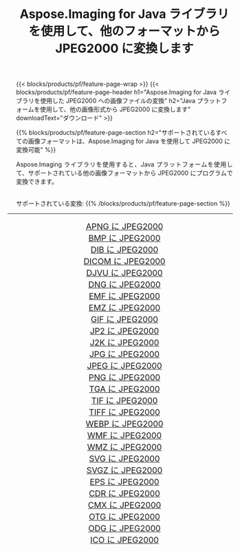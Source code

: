 ﻿---
title: Aspose.Imaging for Java ライブラリを使用して、他のフォーマットから JPEG2000 に変換します 
weight: 3920
url: /ja/java/conversion/to/jpeg2000 
lang: ja
langdirlevel: 2
locales: zh-hans,ja,it,ru,de,es,fr,nl,id,lt,pl,pt,vi,tr,ko,zh-hant,ar,hi,th,sv,cs,uk,he
description: Aspose.Imaging を使用すると、Java を使用して他のフォーマットから JPEG2000 に変換できます。
---

{{< blocks/products/pf/feature-page-wrap >}}
{{< blocks/products/pf/feature-page-header h1="Aspose.Imaging for Java ライブラリを使用した JPEG2000 への画像ファイルの変換" h2="Java プラットフォームを使用して、他の画像形式から JPEG2000 に変換します" downloadText="ダウンロード" >}}


{{% blocks/products/pf/feature-page-section  h2="サポートされているすべての画像フォーマットは、Aspose.Imaging for Java を使用して JPEG2000 に変換可能" %}}
<p align=justify>Aspose.Imaging ライブラリを使用すると、Java プラットフォームを使用して、サポートされている他の画像フォーマットから JPEG2000 にプログラムで変換できます。</p>
<br/>
サポートされている変換:
{{% /blocks/products/pf/feature-page-section %}}
<div class="container-fluid productfamilypage bg-gray">
    <div class="convertypes bg-gray agp-content section">
        <div class="container">
		<hr style="margin-left:-20px;"/>
		<div class="row other-converters" style="gap: 10px;font-size: 19px;text-align:center;">
		    <div class='col-md-2 other-converter remove-lp remove-rp'><a href="/imaging/ja/java/conversion/apng-to-jpeg2000" style="padding:15px;">APNG に JPEG2000</a></div>
<div class='col-md-2 other-converter remove-lp remove-rp'><a href="/imaging/ja/java/conversion/bmp-to-jpeg2000" style="padding:15px;">BMP に JPEG2000</a></div>
<div class='col-md-2 other-converter remove-lp remove-rp'><a href="/imaging/ja/java/conversion/dib-to-jpeg2000" style="padding:15px;">DIB に JPEG2000</a></div>
<div class='col-md-2 other-converter remove-lp remove-rp'><a href="/imaging/ja/java/conversion/dicom-to-jpeg2000" style="padding:15px;">DICOM に JPEG2000</a></div>
<div class='col-md-2 other-converter remove-lp remove-rp'><a href="/imaging/ja/java/conversion/djvu-to-jpeg2000" style="padding:15px;">DJVU に JPEG2000</a></div>
<div class='col-md-2 other-converter remove-lp remove-rp'><a href="/imaging/ja/java/conversion/dng-to-jpeg2000" style="padding:15px;">DNG に JPEG2000</a></div>
<div class='col-md-2 other-converter remove-lp remove-rp'><a href="/imaging/ja/java/conversion/emf-to-jpeg2000" style="padding:15px;">EMF に JPEG2000</a></div>
<div class='col-md-2 other-converter remove-lp remove-rp'><a href="/imaging/ja/java/conversion/emz-to-jpeg2000" style="padding:15px;">EMZ に JPEG2000</a></div>
<div class='col-md-2 other-converter remove-lp remove-rp'><a href="/imaging/ja/java/conversion/gif-to-jpeg2000" style="padding:15px;">GIF に JPEG2000</a></div>
<div class='col-md-2 other-converter remove-lp remove-rp'><a href="/imaging/ja/java/conversion/jp2-to-jpeg2000" style="padding:15px;">JP2 に JPEG2000</a></div>
<div class='col-md-2 other-converter remove-lp remove-rp'><a href="/imaging/ja/java/conversion/j2k-to-jpeg2000" style="padding:15px;">J2K に JPEG2000</a></div>
<div class='col-md-2 other-converter remove-lp remove-rp'><a href="/imaging/ja/java/conversion/jpg-to-jpeg2000" style="padding:15px;">JPG に JPEG2000</a></div>
<div class='col-md-2 other-converter remove-lp remove-rp'><a href="/imaging/ja/java/conversion/jpeg-to-jpeg2000" style="padding:15px;">JPEG に JPEG2000</a></div>
<div class='col-md-2 other-converter remove-lp remove-rp'><a href="/imaging/ja/java/conversion/png-to-jpeg2000" style="padding:15px;">PNG に JPEG2000</a></div>
<div class='col-md-2 other-converter remove-lp remove-rp'><a href="/imaging/ja/java/conversion/tga-to-jpeg2000" style="padding:15px;">TGA に JPEG2000</a></div>
<div class='col-md-2 other-converter remove-lp remove-rp'><a href="/imaging/ja/java/conversion/tif-to-jpeg2000" style="padding:15px;">TIF に JPEG2000</a></div>
<div class='col-md-2 other-converter remove-lp remove-rp'><a href="/imaging/ja/java/conversion/tiff-to-jpeg2000" style="padding:15px;">TIFF に JPEG2000</a></div>
<div class='col-md-2 other-converter remove-lp remove-rp'><a href="/imaging/ja/java/conversion/webp-to-jpeg2000" style="padding:15px;">WEBP に JPEG2000</a></div>
<div class='col-md-2 other-converter remove-lp remove-rp'><a href="/imaging/ja/java/conversion/wmf-to-jpeg2000" style="padding:15px;">WMF に JPEG2000</a></div>
<div class='col-md-2 other-converter remove-lp remove-rp'><a href="/imaging/ja/java/conversion/wmz-to-jpeg2000" style="padding:15px;">WMZ に JPEG2000</a></div>
<div class='col-md-2 other-converter remove-lp remove-rp'><a href="/imaging/ja/java/conversion/svg-to-jpeg2000" style="padding:15px;">SVG に JPEG2000</a></div>
<div class='col-md-2 other-converter remove-lp remove-rp'><a href="/imaging/ja/java/conversion/svgz-to-jpeg2000" style="padding:15px;">SVGZ に JPEG2000</a></div>
<div class='col-md-2 other-converter remove-lp remove-rp'><a href="/imaging/ja/java/conversion/eps-to-jpeg2000" style="padding:15px;">EPS に JPEG2000</a></div>
<div class='col-md-2 other-converter remove-lp remove-rp'><a href="/imaging/ja/java/conversion/cdr-to-jpeg2000" style="padding:15px;">CDR に JPEG2000</a></div>
<div class='col-md-2 other-converter remove-lp remove-rp'><a href="/imaging/ja/java/conversion/cmx-to-jpeg2000" style="padding:15px;">CMX に JPEG2000</a></div>
<div class='col-md-2 other-converter remove-lp remove-rp'><a href="/imaging/ja/java/conversion/otg-to-jpeg2000" style="padding:15px;">OTG に JPEG2000</a></div>
<div class='col-md-2 other-converter remove-lp remove-rp'><a href="/imaging/ja/java/conversion/odg-to-jpeg2000" style="padding:15px;">ODG に JPEG2000</a></div>
<div class='col-md-2 other-converter remove-lp remove-rp'><a href="/imaging/ja/java/conversion/ico-to-jpeg2000" style="padding:15px;">ICO に JPEG2000</a></div>
                </div>
        </div>
    </div>
</div>
<br/>

